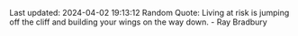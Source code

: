 Last updated: 2024-04-02 19:13:12
Random Quote: Living at risk is jumping off the cliff and building your wings on the way down. - Ray Bradbury